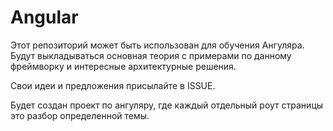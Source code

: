 #  Angular
Этот репозиторий может быть использован для обучения Ангуляра. 
Будут выкладываться основная теория с примерами по данному фреймворку и интересные архитектурные решения.

Свои идеи и предложения присылайте в ISSUE.


Будет создан проект по ангуляру, где каждый отдельный роут страницы это разбор определенной темы.
